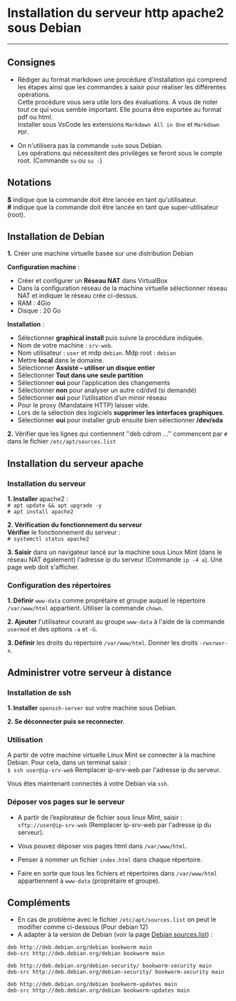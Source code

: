 # Installation du serveur http apache2 sous Debian
----

## Consignes

- Rédiger au format markdown une procédure d'installation qui comprend les étapes ainsi que les commandes à saisir pour réaliser les différentes opérations.   
  Cette procédure vous sera utile lors des évaluations. A vous de noter tout ce qui vous semble important.
  Elle pourra être exportée au format pdf ou html.  
  Installer sous VsCode les extensions `Markdown All in One` et `Markdown PDF`.
  
- On n'utilisera pas la commande `sudo` sous Debian.  
  Les opérations qui nécessitent des privilèges se feront sous le compte root. (Commande `su` ou `su -`)

## Notations
**$** indique que la commande doit être lancée en tant qu'utilisateur.  
 **#** indique que la commande doit être lancée en tant que super-utilisateur (root).

## Installation de Debian 
**1.** Créer une machine virtuelle basée sur une distribution Debian  

**Configuration machine** :  

  * Créer et configurer un **Réseau NAT** dans VirtualBox
  * Dans la configuration réseau de la machine virtuelle sélectionner réseau NAT et indiquer le réseau crée ci-dessus.
  * RAM : 4Gio
  * Disque : 20 Go
  
**Installation** : 

  * Sélectionner **graphical install** puis suivre la procédure indiquée.
  * Nom de votre machine : `srv-web`.
  * Nom utilisateur : `user` et mdp `debian`. Mdp root : `debian`
  * Mettre **local** dans le domaine.
  * Sélectionner **Assisté – utiliser un disque entier**
  * Sélectionner **Tout dans une seule partition**
  * Sélectionner **oui** pour l’application des changements
  * Sélectionner **non** pour analyser un autre cd/dvd (si demandé)
  * Sélectionner **oui** pour l’utilisation d’un miroir réseau
  * Pour le proxy (Mandataire HTTP) laisser vide.
  * Lors de la sélection des logiciels **supprimer les interfaces graphiques**.
  * Sélectionner **oui** pour installer grub ensuite bien sélectionner **/dev/sda**

**2.** Vérifier que les lignes qui contiennent ''deb cdrom ...'' commencent par `#` dans le fichier `/etc/apt/sources.list` 

##  Installation du serveur apache 

### Installation du serveur

**1. Installer** apache2 :  
<code bash># apt update && apt upgrade -y</code>  
<code bash># apt install apache2</code>


**2. Vérification du fonctionnement du serveur**  
**Vérifier** le fonctionnement du serveur :  
<code bash># systemctl status apache2</code>

**3. Saisir** dans un navigateur lancé sur la machine sous Linux Mint (dans le réseau NAT également) l'adresse ip du serveur (Commande `ip -4 a`). Une page web doit s'afficher.

### Configuration des répertoires

**1. Définir** `www-data` comme proprétaire et groupe auquel le répertoire `/var/www/html` appartient. Utiliser la commande `chown`.

**2. Ajouter** l'utilisateur courant au groupe `www-data`  à l'aide de la commande `usermod` et des options `-a` et `-G`.

**3. Définir** les droits du répertoire `/var/www/html`. Donner les droits `-rwxrwxr-x`.



## Administrer votre serveur à distance
### Installation de ssh
**1. Installer** `openssh-server` sur votre machine sous Debian.

**2. Se déconnecter puis se reconnecter.**

### Utilisation 

A partir de votre machine virtuelle Linux Mint se connecter à la machine Debian. Pour cela, dans un terminal saisir :  
<code bash>$ ssh user@ip-srv-web</code> 
Remplacer ip-srv-web par l'adresse ip du serveur.

Vous êtes maintenant connectés à votre Debian via `ssh`.

### Déposer vos pages sur le serveur
  * A partir de l’explorateur de fichier sous linux Mint, saisir : `sftp://user@ip-srv-web` (Remplacer ip-srv-web par l'adresse ip du serveur).

  * Vous pouvez déposer vos pages html dans `/var/www/html`.   
  * Penser à nommer un fichier `index.html` dans chaque répertoire. 
  * Faire en sorte que tous les fichiers et répertoires dans `/var/www/html` appartiennent à `www-data` (proprétaire et groupe). 

## Compléments 
  * En cas de problème avec le fichier `/etc/apt/sources.list` on peut le modifier comme ci-dessous (Pour debian 12)
  * A adapter à la version de Debian (voir la page [Debian sources.list](https://wiki.debian.org/fr/SourcesList)) :
```
deb http://deb.debian.org/debian bookworm main
deb-src http://deb.debian.org/debian bookworm main

deb http://deb.debian.org/debian-security/ bookworm-security main
deb-src http://deb.debian.org/debian-security/ bookworm-security main

deb http://deb.debian.org/debian bookworm-updates main
deb-src http://deb.debian.org/debian bookworm-updates main

```
